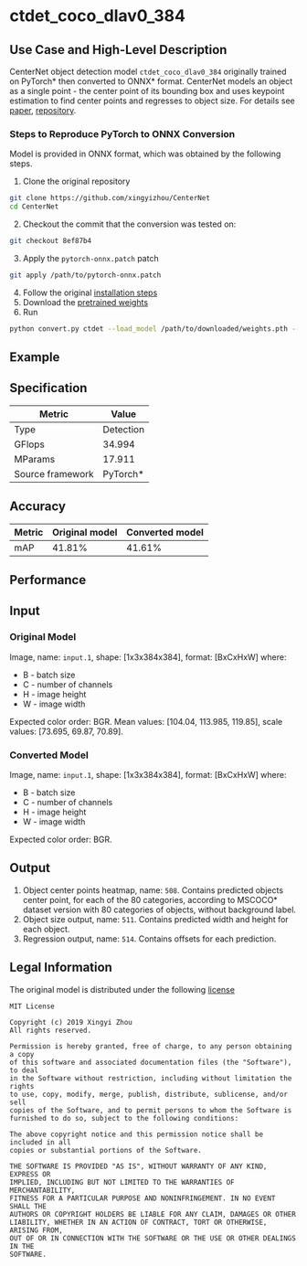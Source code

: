 # ctdet_coco_dlav0_384

## Use Case and High-Level Description

CenterNet object detection model `ctdet_coco_dlav0_384` originally trained on PyTorch\*
then converted to ONNX\* format. CenterNet models an object as a single point - the center point of its bounding box
and uses keypoint estimation to find center points and regresses to object size.
For details see [paper](https://arxiv.org/abs/1904.07850), [repository](https://github.com/xingyizhou/CenterNet/).

### Steps to Reproduce PyTorch to ONNX Conversion
Model is provided in ONNX format, which was obtained by the following steps.

1. Clone the original repository
```sh
git clone https://github.com/xingyizhou/CenterNet
cd CenterNet
```
2. Checkout the commit that the conversion was tested on:
```sh
git checkout 8ef87b4
```
3. Apply the `pytorch-onnx.patch` patch
```sh
git apply /path/to/pytorch-onnx.patch
```
4. Follow the original [installation steps](https://github.com/xingyizhou/CenterNet/blob/8ef87b4/readme/INSTALL.md)
5. Download the [pretrained weights](https://drive.google.com/file/d/18yBxWOlhTo32_swSug_HM4q3BeWgxp_N/view)
6. Run
```sh
python convert.py ctdet --load_model /path/to/downloaded/weights.pth --exp_id coco_dlav0_384 --arch dlav0_34 --input_res 384 --gpus -1
```

## Example

## Specification

| Metric                          | Value                                     |
|---------------------------------|-------------------------------------------|
| Type                            | Detection                                 |
| GFlops                          | 34.994                                    |
| MParams                         | 17.911                                    |
| Source framework                | PyTorch\*                                 |

## Accuracy

| Metric | Original model | Converted model |
| ------ | -------------- | --------------- |
| mAP    | 41.81%          | 41.61%            |

## Performance

## Input

### Original Model

Image, name: `input.1`, shape: [1x3x384x384], format: [BxCxHxW]
where:

   - B - batch size
   - C - number of channels
   - H - image height
   - W - image width

Expected color order: BGR.
   Mean values: [104.04, 113.985, 119.85], scale values: [73.695, 69.87, 70.89].

### Converted Model

Image, name: `input.1`, shape: [1x3x384x384], format: [BxCxHxW]
where:

   - B - batch size
   - C - number of channels
   - H - image height
   - W - image width

Expected color order: BGR.

## Output

1. Object center points heatmap, name: `508`. Contains predicted objects center point, for each of the 80 categories, according to MSCOCO\* dataset version with 80 categories of objects, without background label.
2. Object size output, name: `511`. Contains predicted width and height for each object.
3. Regression output, name: `514`. Contains offsets for each prediction.

## Legal Information

The original model is distributed under the following
[license](https://raw.githubusercontent.com/xingyizhou/CenterNet/master/LICENSE)

```
MIT License

Copyright (c) 2019 Xingyi Zhou
All rights reserved.

Permission is hereby granted, free of charge, to any person obtaining a copy
of this software and associated documentation files (the "Software"), to deal
in the Software without restriction, including without limitation the rights
to use, copy, modify, merge, publish, distribute, sublicense, and/or sell
copies of the Software, and to permit persons to whom the Software is
furnished to do so, subject to the following conditions:

The above copyright notice and this permission notice shall be included in all
copies or substantial portions of the Software.

THE SOFTWARE IS PROVIDED "AS IS", WITHOUT WARRANTY OF ANY KIND, EXPRESS OR
IMPLIED, INCLUDING BUT NOT LIMITED TO THE WARRANTIES OF MERCHANTABILITY,
FITNESS FOR A PARTICULAR PURPOSE AND NONINFRINGEMENT. IN NO EVENT SHALL THE
AUTHORS OR COPYRIGHT HOLDERS BE LIABLE FOR ANY CLAIM, DAMAGES OR OTHER
LIABILITY, WHETHER IN AN ACTION OF CONTRACT, TORT OR OTHERWISE, ARISING FROM,
OUT OF OR IN CONNECTION WITH THE SOFTWARE OR THE USE OR OTHER DEALINGS IN THE
SOFTWARE.
```
